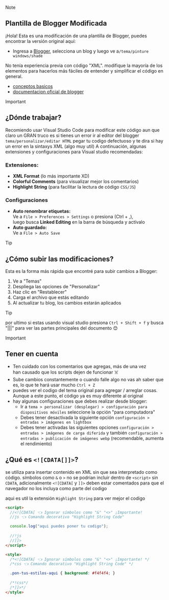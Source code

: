 > [!NOTE]  
> ## Plantilla de Blogger Modificada  
> ¡Hola! Esta es una modificación de una plantilla de Blogger, puedes encontrar la versión original aquí:
> - Ingresa a [Blogger](https://www.blogger.com/), selecciona un blog y luego ve a`/tema/pinture windows/shade`  
>  
> No tenía experiencia previa con código "XML". modifique la mayoría
> de los elementos para hacerlos más fáciles de entender y simplificar
> el código en general.
> - [conceptos basicos](https://blog.templatetoaster.com/create-blogger-template-tutorial-guide/)
> - [documentacion oficial de blogger](https://bloggercode-blogconnexion.blogspot.com/search/label/knowledgeBase+k:references+r:tags?max-results=50)

> [!IMPORTANT]  
> ## ¿Dónde trabajar?  
> Recomiendo usar Visual Studio Code para modificar este código aun que claro
> un GRAN truco es si tienes un error ir al editor del blogger `tema/personalizar/editar HTML`
> pegar tu codigo defectuoso y te dira si hay un error en la sintaxys XML (algo muy util)
> A continuación, algunas extensiones y configuraciones para Visual studio recomendadas:  
>  
> ### Extensiones:  
> - **XML Format** (lo más importante XD)  
> - **Colorful Comments** (para visualizar mejor los comentarios)  
> - **Highlight String** (para facilitar la lectura de código `CSS/JS`)  
>  
> ### Configuraciones  
> - **Auto renombrar etiquetas:**  
>   Ve a `File > Preferences > Settings` o presiona (Ctrl + ,),  
>   luego busca **Linked Editing** en la barra de búsqueda y actívalo  
> - **Auto guardado:**  
>   Ve a `File > Auto Save`  

> [!TIP]  
> ## ¿Cómo subir las modificaciones?  
> Esta es la forma más rápida que encontré para subir cambios a Blogger:  
> 1. Ve a "Temas"  
> 2. Despliega las opciones de "Personalizar"  
> 3. Haz clic en "Restablecer"  
> 4. Carga el archivo que estás editando
> 5. Al actualizar tu blog, los cambios estarán aplicados 

> [!TIP]
> por ultimo si estas usando visual studio presiona
> `Ctrl + Shift + f` y busca "|||" para ver las
> partes principales del documento 😊

> [!IMPORTANT]  
> ## Tener en cuenta  
> - Ten cuidado con los comentarios que agregas, más de una vez  
>   han causado que los scripts dejen de funcionar ☠️  
> - Sube cambios constantemente o cuando falle algo no vas ah
>   saber que es, lo que te hará usar mucho `Ctrl + Z` 
> - puedes ver el codigo del tema original para agregar / arreglar cosas.  
>   Aunque a este punto, el código ya es muy diferente al original
> - hay algunas configuraciones que debes realizar desde blogger:
>   - Ir a `tema > personalizar (desplegar) > configuración para dispositivos móviles` 
seleccione la opción "para computadora"
>   - Debes tener desactivada la siguiente opción `configuración > entradas > imágenes en lightbox`
>   - Debes tener activadas las siguientes opciones `configuración > entradas > imágenes de carga diferida` 
y también `configuración > entradas > publicación de imágenes webp` (recomendable, aumenta el rendimiento)
>   
>
> 
>  
> ## ¿Qué es `<![CDATA[]]>`?  
> se utiliza para insertar contenido en XML sin que sea interpretado como
> código. símbolos como `&` o `>` no se podrian incluir dentro de `<script>` sin
> `CDATA`, adicionalmente `<![CDATA[` y `]]>` deben estar comentados para que el
> navegador no los incluya como parte del codigo
>
> aqui es util la extensión `Highlight String` para ver mejor el codigo 
>  
> ```html
> <script>  
>   //<![CDATA[ 👈 Ignorar símbolos como "&" "<>" ¡Importante!  
>   //js 👈 Comando decorativo "Highlight String Code"
>
>   console.log("aqui puedes poner tu codigo");
>  
>   //!js  
>   //]]>  
> </script>
> ``` 
> ```html 
> <style>  
>   /*<![CDATA[ 👈 Ignorar símbolos como "&" "<>" ¡Importante! */  
>   /*css 👈 Comando decorativo "Highlight String Code" */
>
>   .pon-tus-estilos-aqui { background: #f4f4f4; }
>     
>   /*!css*/  
>   /*]]>*/  
> </style>  
> ```
